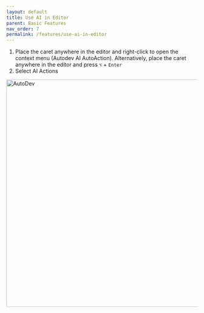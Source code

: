 ```yaml
---
layout: default
title: Use AI in Editor
parent: Basic Features
nav_order: 7
permalink: /features/use-ai-in-editor
---
```


1. Place the caret anywhere in the editor and right-click to open the context menu (Autodev AI AutoAction).
   Alternatively, place the caret anywhere in the editor and press `⌥` + `Enter`
2. Select AI Actions

<img src="https://unitmesh.cc/auto-dev/autodev-autotest.png" alt="AutoDev" width="600px"/>

